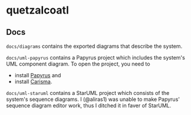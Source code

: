 # quetzalcoatl

## Docs

`docs/diagrams` contains the exported diagrams that describe the system.

`docs/uml-papyrus` contains a Papyrus project which includes the system's UML component diagram.
To open the project, you need to
* install [Papyrus](https://www.eclipse.org/papyrus/download.html) and
* install [Carisma](https://rgse.uni-koblenz.de/carisma/install.shtml).

`docs/uml-staruml` contains a StarUML project which consists of the system's sequence diagrams. 
I (@aliras1) was unable to make Papyrus' sequence diagram editor work, thus I ditched it in faver of StarUML.